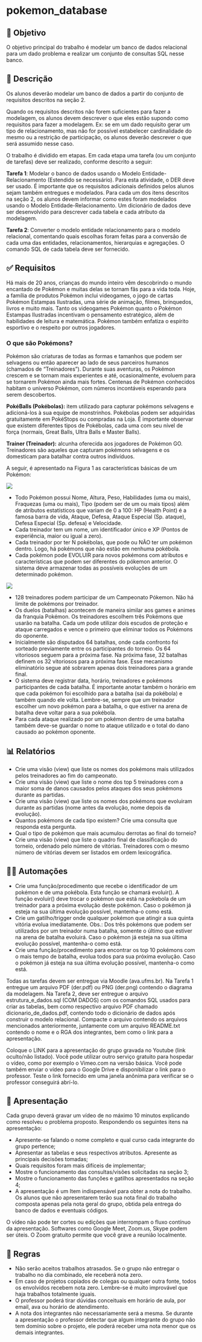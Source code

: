 # pokemon_database
## 🎯 Objetivo
O objetivo principal do trabalho é modelar um banco de dados relacional para um dado problema e realizar um conjunto de consultas SQL nesse banco.

## 💃 Descrição
Os alunos deverão modelar um banco de dados a partir do conjunto de requisitos descritos na seção 2.

Quando os requisitos descritos não forem suficientes para fazer a modelagem, os alunos devem descrever o que eles estão supondo como requisitos para fazer a modelagem. Ex: se em um dado requisito gerar um tipo de relacionamento, mas não for possível estabelecer cardinalidade do mesmo ou a restrição de participação, os alunos deverão descrever o que será assumido nesse caso.

O trabalho é dividido em etapas. Em cada etapa uma tarefa (ou um conjunto de tarefas) deve ser realizado, conforme descrito a seguir:

**Tarefa 1**: Modelar o banco de dados usando o Modelo Entidade-Relacionamento (Estendido se necessário). Para esta atividade, o DER deve ser usado. É importante que os requisitos adicionais definidos pelos alunos sejam também entregues e modelados. Para cada um dos itens descritos na seção 2, os alunos devem informar como estes foram modelados usando o Modelo Entidade-Relacionamento. Um dicionário de dados deve ser desenvolvido para descrever cada tabela e cada atributo da modelagem.

**Tarefa 2**: Converter o modelo entidade relacionamento para o modelo relacional, comentando quais escolhas foram feitas para a conversão de cada uma das entidades, relacionamentos, hierarquias e agregações. O comando SQL de cada tabela deve ser fornecido.

## ✅ Requisitos
Há mais de 20 anos, crianças do mundo inteiro vêm descobrindo o mundo encantado de Pokémon e muitas delas se tornam fãs para a vida toda. Hoje, a família de produtos Pokémon inclui videogames, o jogo de cartas Pokémon Estampas Ilustradas, uma série de animação, filmes, brinquedos, livros e muito mais. Tanto os videogames Pokémon quanto o Pokémon Estampas Ilustradas incentivam o pensamento estratégico, além de habilidades de leitura e matemática. Pokémon também enfatiza o espírito esportivo e o respeito por outros jogadores.

### O que são Pokémons?

Pokémon são criaturas de todas as formas e tamanhos que podem ser selvagens ou então aparecer ao lado de seus parceiros humanos (chamados de “Treinadores”). Durante suas aventuras, os Pokémon crescem e se tornam mais experientes e até, ocasionalmente, evoluem para se tornarem Pokémon ainda mais fortes. Centenas de Pokémon conhecidos habitam o universo Pokémon, com números incontáveis ​​esperando para serem descobertos.

**PokéBalls (Pokébolas):** item utilizado para capturar pokémons selvagens e adicioná-los à sua equipe de monstrinhos. Pokébolas podem ser adquiridas gratuitamente em PokéStops ou compradas na Loja. É importante observar que existem diferentes tipos de Pokébolas, cada uma com seu nível de força (normais, Great Balls, Ultra Balls e Master Balls).

**Trainer (Treinador):** alcunha oferecida aos jogadores de Pokémon GO. Treinadores são aqueles que capturam pokémons selvagens e os domesticam para batalhar contra outros indivíduos.

A seguir, é apresentado na Figura 1 as características básicas de um Pokémon:

<img src="./assets/image1.png">

- Todo Pokémon possui Nome, Altura, Peso, Habilidades (uma ou mais), Fraquezas (uma ou mais), Tipo (podem ser de um ou mais tipos) além de atributos estatísticos que variam de 0 a 100: HP (Health Point) é a famosa barra de vida, Ataque, Defesa, Ataque Especial (Sp. ataque), Defesa Especial (Sp. defesa) e Velocidade.
- Cada treinador tem um nome, um identificador único e XP (Pontos de experiência, maior ou igual a zero).
- Cada treinador por ter N pokébolas, que pode ou NÃO ter um pokémon dentro. Logo, há pokémons que não estão em nenhuma pokébola.
- Cada pokémon pode EVOLUIR para novos pokémons com atributos e características que podem ser diferentes do pókemon anterior. O sistema deve armazenar todas as possíveis evoluções de um determinado pokémon.

<img src="./assets/pasted image 0.png">

- 128 treinadores podem participar de um Campeonato Pókemon. Não há limite de pokémons por treinador.
- Os duelos (batalhas) acontecem de maneira similar aos games e animes da franquia Pokémon. Os treinadores escolhem três Pokémons que usarão na batalha. Cada um pode utilizar dois escudos de proteção e ataque carregados e vence o primeiro que eliminar todos os Pokémons do oponente.
- Inicialmente são disputados 64 batalhas, onde cada confronto foi sorteado previamente entre os participantes do torneio. Os 64 vitoriosos seguem para a próxima fase. Na próxima fase, 32 batalhas definem os 32 vitoriosos para a próxima fase. Esse mecanismo eliminatório segue até sobrarem apenas dois treinadores para a grande final.
- O sistema deve registrar data, horário, treinadores e pokémons participantes de cada batalha. É importante anotar também o horário em que cada pokémon foi escolhido para a batalha (sai da pokébola) e também quando ele volta. Lembre-se, sempre que um treinador escolher um novo pokémon para a batalha, o que estiver na arena de batalha deve voltar para a sua pokébola.
- Para cada ataque realizado por um pokémon dentro de uma batalha também deve-se guardar o nome to ataque utilizado e o total do dano causado ao pokémon oponente.

## 📊 Relatórios
- Crie uma visão (view) que liste os nomes dos pokémons mais utilizados pelos treinadores ao fim do campeonato.
- Crie uma visão (view) que liste o nome dos top 5 treinadores com a maior soma de danos causados pelos ataques dos seus pokémons durante as partidas.
- Crie uma visão (view) que liste os nomes dos pokémons que evoluiram durante as partidas (nome antes da evolução, nome depois da evolução).
- Quantos pokémons de cada tipo existem? Crie uma consulta que responda esta pergunta.
- Qual o tipo de pokémon que mais acumulou derrotas ao final do torneio?
- Crie uma visão (view) que liste o quadro final de classificação do torneio, ordenado pelo número de vitórias. Treinadores com o mesmo número de vitórias devem ser listados em ordem lexicográfica.

## 👩‍💻 Automações
- Crie uma função/procedimento que recebe o identificador de um pokémon e de uma pokébola. Esta função se chamará evoluir(). A função evoluir() deve trocar o pokémon que está na pokebola de um treinador para a próxima evolução deste pokémon. Caso o pokémon já esteja na sua última evolução possível, mantenha-o como está.
- Crie um gatilho/trigger onde qualquer pokémon que atingir a sua quinta vitória evolua imediatamente. Obs.: Dos três pokémons que podem ser utilizados por um treinador numa batalha, somente o último que estiver na arena de batalha evoluirá.  Caso o pokémon já esteja na sua última evolução possível, mantenha-o como está.
- Crie uma função/procedimento para encontrar os top 10 pokémons com o mais tempo de batalha, evolua todos para sua próxima evolução. Caso o pokémon já esteja na sua última evolução possível, mantenha-o como está.


Todas as tarefas devem ser entregue via Moodle (ava.ufms.br). Na Tarefa 1 entregue um arquivo PDF (der.pdf) ou PNG (der.png) contendo o diagrama da modelagem. Na Tarefa 2, deve ser entregue o arquivo estrutura_e_dados.sql (COM DADOS) com os comandos SQL usados para criar as tabelas, bem como respectivo arquivo PDF chamado dicionario_de_dados.pdf, contendo todo o dicionário de dados após construir o modelo relacional. Compacte o arquivo contendo os arquivos mencionados anteriormente, juntamente com um arquivo README.txt contendo o nome e o RGA dos integrantes, bem como o link para a apresentação.

Coloque o LINK para a apresentação do grupo gravada no Youtube (link oculto/não listado). Você pode utilizar outro serviço gratuito para hospedar o vídeo, como por exemplo o Vimeo.com na versão básica. Você pode também enviar o vídeo para o Google Drive e disponibilizar o link para o professor. Teste o link fornecido em uma janela anônima para verificar se o professor conseguirá abrí-lo.

## 🤳 Apresentação

Cada grupo deverá gravar um vídeo de no máximo 10 minutos explicando como resolveu o problema proposto. Respondendo os seguintes itens na apresentação:

- Apresente-se falando o nome completo e qual curso cada integrante do grupo pertence;
- Apresentar as tabelas e seus respectivos atributos. Apresente as principais decisões tomadas;
- Quais requisitos foram mais difíceis de implementar;
- Mostre o funcionamento das consultas/visões solicitadas na seção 3;
- Mostre o funcionamento das funções e gatilhos apresentados na seção 4;
- A apresentação é um Item indispensável para obter a nota do trabalho. Os alunos que não apresentarem terão sua nota final do trabalho composta apenas pela nota geral do grupo, obtida pela entrega do banco de dados e eventuais códigos.

O vídeo não pode ter cortes ou edições que interrompam o fluxo contínuo da apresentação. Softwares como Google Meet, Zoom.us, Skype podem ser úteis. O Zoom gratuito permite que você grave a reunião localmente.

## 🤺 Regras

- Não serão aceitos trabalhos atrasados. Se o grupo não entregar o trabalho no dia combinado, ele receberá nota zero.
- Em caso de projetos copiados de colegas ou qualquer outra fonte, todos os envolvidos recebem nota zero. Lembre-se é muito improvável que haja trabalhos totalmente iguais.
- O professor poderá tirar dúvidas conceituais em horário de aula, por email, ava ou horário de atendimento.
- A nota dos integrantes não necessariamente será a mesma. Se durante a apresentação o professor detectar que algum integrante do grupo não tem domínio sobre o projeto, ele poderá receber uma nota menor que os demais integrantes.